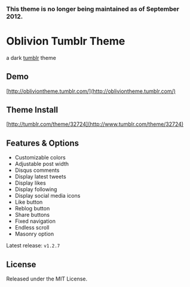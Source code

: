 ### This theme is no longer being maintained as of September 2012.

# Oblivion Tumblr Theme

 a dark [tumblr](http://www.tumblr.com/) theme 

## Demo

[http://obliviontheme.tumblr.com/](http://obliviontheme.tumblr.com/)

## Theme Install

[http://tumblr.com/theme/32724](http://www.tumblr.com/theme/32724)

## Features & Options

* Customizable colors
* Adjustable post width
* Disqus comments
* Display latest tweets
* Display likes
* Display following
* Display social media icons
* Like button
* Reblog button
* Share buttons
* Fixed navigation
* Endless scroll
* Masonry option

Latest release: <code>v1.2.7</code>

## License

Released under the MIT License.
